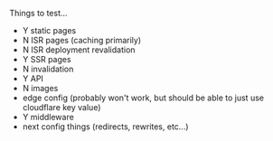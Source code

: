 Things to test...
- Y static pages
- N ISR pages (caching primarily)
- N ISR deployment revalidation
- Y SSR pages
- N invalidation
- Y API
- N images
- edge config (probably won't work, but should be able to just use cloudflare key value)
- Y middleware
- next config things (redirects, rewrites, etc...)